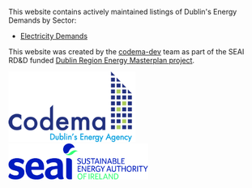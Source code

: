 This website contains actively maintained listings of Dublin's Energy Demands by Sector:

- [Electricity Demands](docs/Electricity-Demands.md)

This website was created by the [codema-dev](https://github.com/codema-dev/) team as part of the SEAI RD&D funded [Dublin Region Energy Masterplan project](https://www.codema.ie/projects/local-projects/dublin-region-energy-master-plan/).

<a href="https://www.codema.ie/">
  <img src="docs/img/logos/codema.png" width="250px" style="padding-right:30px">
</a>

<a href="https://www.seai.ie">
    <img src="docs/img/logos/seai.png" width="275px"> 
</a> 